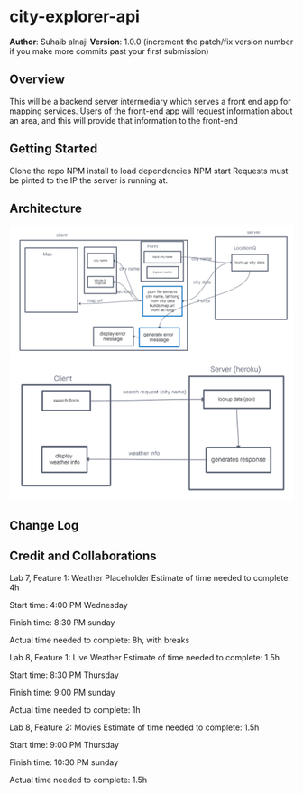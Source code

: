 # city-explorer-api


**Author**: Suhaib alnaji
**Version**: 1.0.0 (increment the patch/fix version number if you make more commits past your first submission)

## Overview
This will be a backend server intermediary which serves a front end app for mapping services. Users of the front-end app will request information about an area, and this will provide that information to the front-end

## Getting Started
Clone the repo
NPM install to load dependencies
NPM start
Requests must be pinted to the IP the server is running at.

## Architecture
![](./img/lab-06-whiteboard.png)
![](./img/lab-07-diagram.png)

## Change Log
<!-- Use this area to document the iterative changes made to your application as each feature is successfully implemented. Use time stamps. Here's an example:

01-01-2001 4:59pm - Application now has a fully-functional express server, with a GET route for the location resource. -->

## Credit and Collaborations







Lab 7, Feature 1: Weather Placeholder
Estimate of time needed to complete: 4h

Start time: 4:00 PM Wednesday

Finish time: 8:30 PM sunday

Actual time needed to complete: 8h, with breaks


Lab 8, Feature 1: Live Weather
Estimate of time needed to complete: 1.5h

Start time: 8:30 PM Thursday

Finish time: 9:00 PM sunday

Actual time needed to complete: 1h

Lab 8, Feature 2: Movies
Estimate of time needed to complete: 1.5h

Start time: 9:00 PM Thursday

Finish time: 10:30 PM sunday

Actual time needed to complete: 1.5h

